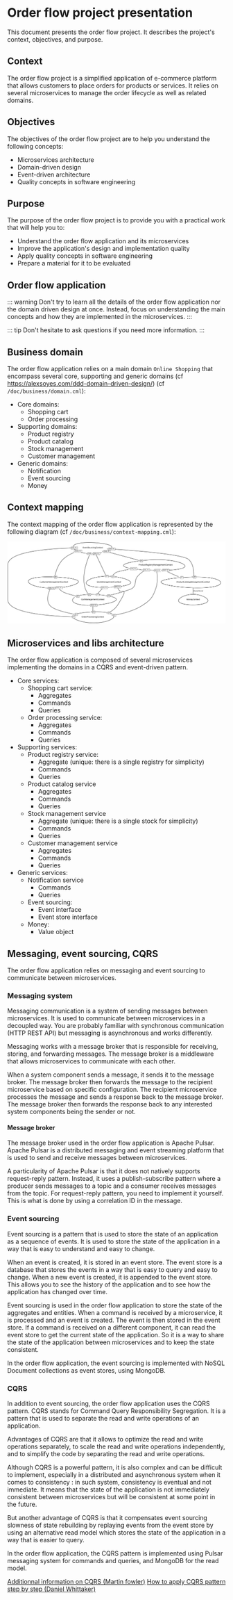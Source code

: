 # Order flow project presentation

This document presents the order flow project. It describes the project's context, objectives, and purpose.

## Context

The order flow project is a simplified application of e-commerce platform that allows customers to place orders for products or services. It relies on several microservices to manage the order lifecycle as well as related domains.

## Objectives

The objectives of the order flow project are to help you understand the following concepts:
- Microservices architecture
- Domain-driven design
- Event-driven architecture
- Quality concepts in software engineering

## Purpose

The purpose of the order flow project is to provide you with a practical work that will help you to:
- Understand the order flow application and its microservices
- Improve the application's design and implementation quality
- Apply quality concepts in software engineering
- Prepare a material for it to be evaluated

## Order flow application

::: warning
Don't try to learn all the details of the order flow application nor the domain driven design at once. Instead, focus on understanding the main concepts and how they are implemented in the microservices.
:::

::: tip
Don't hesitate to ask questions if you need more information.
:::

## Business domain

The order flow application relies on a main domain `Online Shopping` that encompass several core, supporting and generic domains (cf https://alexsoyes.com/ddd-domain-driven-design/) (cf `/doc/business/domain.cml`):

- Core domains:
  - Shopping cart
  - Order processing
- Supporting domains:
  - Product registry
  - Product catalog
  - Stock management
  - Customer management
- Generic domains:
  - Notification
  - Event sourcing
  - Money

## Context mapping

The context mapping of the order flow application is represented by the following diagram (cf `/doc/business/context-mapping.cml`):

![Context mapping](../assets/images/context-mapping_ContextMap.svg)

## Microservices and libs architecture

The order flow application is composed of several microservices implementing the domains in a CQRS and event-driven pattern.

- Core services:
  - Shopping cart service:
    - Aggregates
    - Commands
    - Queries
  - Order processing service:
    - Aggregates
    - Commands
    - Queries
- Supporting services:
  - Product registry service:
    - Aggregate (unique: there is a single registry for simplicity)
    - Commands
    - Queries
  - Product catalog service
    - Aggregates
    - Commands
    - Queries
  - Stock management service
    - Aggregate (unique: there is a single stock for simplicity)
    - Commands
    - Queries
  - Customer management service
    - Aggregates
    - Commands
    - Queries
- Generic services:
  - Notification service
    - Commands
    - Queries
  - Event sourcing:
    - Event interface
    - Event store interface
  - Money:
    - Value object

## Messaging, event sourcing, CQRS

The order flow application relies on messaging and event sourcing to communicate between microservices.

### Messaging system

Messaging communication is a system of sending messages between microservices. It is used to communicate between microservices in a decoupled way. You are probably familiar with synchronous communication (HTTP REST API) but messaging is asynchronous and works differently.

Messaging works with a message broker that is responsible for receiving, storing, and forwarding messages. The message broker is a middleware that allows microservices to communicate with each other.

When a system component sends a message, it sends it to the message broker. The message broker then forwards the message to the recipient microservice based on specific configuration. The recipient microservice processes the message and sends a response back to the message broker. The message broker then forwards the response back to any interested system components being the sender or not.

#### Message broker

The message broker used in the order flow application is Apache Pulsar. Apache Pulsar is a distributed messaging and event streaming platform that is used to send and receive messages between microservices.

A particularity of Apache Pulsar is that it does not natively supports request-reply pattern. Instead, it uses a publish-subscribe pattern where a producer sends messages to a topic and a consumer receives messages from the topic. For request-reply pattern, you need to implement it yourself. This is what is done by using a correlation ID in the message.

### Event sourcing

Event sourcing is a pattern that is used to store the state of an application as a sequence of events. It is used to store the state of the application in a way that is easy to understand and easy to change.

When an event is created, it is stored in an event store. The event store is a database that stores the events in a way that is easy to query and easy to change. When a new event is created, it is appended to the event store. This allows you to see the history of the application and to see how the application has changed over time.

Event sourcing is used in the order flow application to store the state of the aggregates and entities. When a command is received by a microservice, it is processed and an event is created. The event is then stored in the event store. If a command is received on a different component, it can read the event store to get the current state of the application. So it is a way to share the state of the application between microservices and to keep the state consistent.

In the order flow application, the event sourcing is implemented with NoSQL Document collections as event stores, using MongoDB.

### CQRS

In addition to event sourcing, the order flow application uses the CQRS pattern. CQRS stands for Command Query Responsibility Segregation. It is a pattern that is used to separate the read and write operations of an application.

Advantages of CQRS are that it allows to optimize the read and write operations separately, to scale the read and write operations independently, and to simplify the code by separating the read and write operations.

Although CQRS is a powerful pattern, it is also complex and can be difficult to implement, especially in a distributed and asynchronous system when it comes to consistency : in such system, consistency is eventual and not immediate. It means that the state of the application is not immediately consistent between microservices but will be consistent at some point in the future.

But another advantage of CQRS is that it compensates event sourcing slowness of state rebuilding by replaying events from the event store by using an alternative read model which stores the state of the application in a way that is easier to query.

In the order flow application, the CQRS pattern is implemented using Pulsar messaging system for commands and queries, and MongoDB for the read model.

[Additionnal information on CQRS (Martin fowler)](https://martinfowler.com/bliki/CQRS.html)
[How to apply CQRS pattern step by step (Daniel Whittaker)](https://danielwhittaker.me/2020/02/20/cqrs-step-step-guide-flow-typical-application/)